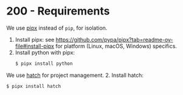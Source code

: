 # 200 - Requirements

We use [pipx](https://github.com/pypa/pipx?tab=readme-ov-file#install-pipx) instead of ```pip```, for isolation.
1. Install pipx:
   see https://github.com/pypa/pipx?tab=readme-ov-file#install-pipx for platform (Linux, macOS, Windows) specifics.
2. Install python with pipx:
   ```bash
   $ pipx install python
   ```

We use [hatch](https://hatch.pypa.io/) for project management. 
2. Install hatch:
   ```bash
   $ pipx install hatch
   ```